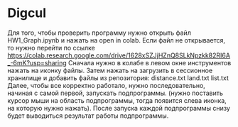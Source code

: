 # Digcul
Для того, чтобы проверить программу нужно открыть файл HW1_Graph.ipynb и нажать на open in colab. 
Если файл не открывается, то нужно перейти по ссылке https://colab.research.google.com/drive/1628xSZJjHZnQ8SLkNpzkk82RI6A_-6mK?usp=sharing
Сначала нужно в колабе в левом окне инструментов нажать на иконку файлы. 
Затем нажать на загрузить в сессионное хранилище и добавить файлы из репозитория:
distance.txt
land.txt
list.txt
Далее, чтобы все корректно работало, нужно последовательно, начиная с самой первой, запускать подпрограммы.
(нужно поставить курсор мыши на область подпрограммы, тогда появится слева иконка, на которую нужно нажать).
После запуска каждой подпрограммы снизу будет выводиться результат работы подпрограммы. 
